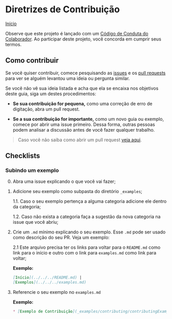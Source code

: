 # Diretrizes de Contribuição

[Início](README.md)

Observe que este projeto é lançado com um [Código de Conduta do Colaborador](contributor-code-of-conduct.md). Ao participar deste projeto, você concorda em cumprir seus termos.

## Como contribuir

Se você quiser contribuir, comece pesquisando as [issues](https://github.com/pitangagile/javascript-path/issues) e os [pull requests](https://github.com/pitangagile/javascript-path/pulls) para ver se alguém levantou uma ideia ou pergunta similar.

Se você não vê sua ideia listada e acha que ela se encaixa nos objetivos deste guia, siga um destes procedimentos:

* **Se sua contribuição for pequena,** como uma correção de erro de digitação, abra um pull request.

* **Se a sua contribuição for importante,** como um novo guia ou exemplo, comece por abrir uma issue primeiro. Dessa forma, outras pessoas podem analisar a discussão antes de você fazer qualquer trabalho.

> Caso você não saiba como abrir um pull request [veja aqui](https://github.com/firstcontributions/first-contributions/blob/master/translations/README.pt_br.md).

## Checklists

### Subindo um exemplo

0. Abra uma issue explicando o que você vai fazer;

1. Adicione seu exemplo como subpasta do diretório `_examples`;

	1.1. Caso o seu exemplo pertença a alguma categoria adicione ele dentro da categoria;

	1.2. Caso não exista a categoria faça a sugestão da nova categoria na issue que você abriu;

2. Crie um `.md` mínimo explicando o seu exemplo. Esse `.md` pode ser usado como descrição do seu PR. Veja um exemplo:

	2.1 Este arquivo precisa ter os links para voltar para o `README.md` como link para o início e outro com o link para `examples.md` como link para voltar;

	**Exemplo:**
	```markdown
	[Início](../../../README.md) |
	[Exemplos](../../../examples.md)
	```

2. Referencie o seu exemplo no `examples.md`

	**Exemplo:**
	```markdown
	* [Exemplo de Contribuição](_examples/contributing/contributingExample/contributingExample.md)
	```
